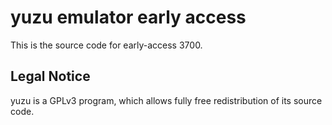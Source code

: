 yuzu emulator early access
=============

This is the source code for early-access 3700.

## Legal Notice

yuzu is a GPLv3 program, which allows fully free redistribution of its source code.